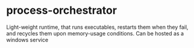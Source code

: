 # process-orchestrator

Light-weight runtime, that runs executables, restarts them when they fail, and recycles them upon memory-usage conditions. Can be hosted as a windows service
